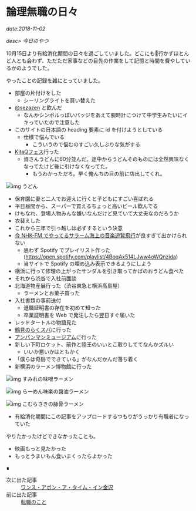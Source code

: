 # 論理無職の日々

*date:2018-11-02*

*desc> 今日のやつ*

10月15日より有給消化期間の日々を過ごしていました。どこにも行かずほとんど人とも会わず、ただただ家事などの目先の作業をして記憶と時間を費やしているかのようでした。

やったことの記録を雑にとっていました。

- 部屋の片付けをした
  - シーリングライトを買い替えた
- [@sezazen](https://twitter.com/sezazen) と飲んだ
  - なんかシンボルっぽいバッジをあえて腕時計につけて中学生みたいにイキっていたので注意した
- このサイトの日本語の heading 要素に id を付けようとしている
  - 仕様で悩んでいる
    - こういうので悩むのすごい久しぶりな気がする
- [KitaQフェス](http://kitakyufes.jp/)行った
  - 資さんうどんに60分並んだ。途中からうどんそのものには全然興味なくなってたけど後に引けなくなってた。
    - もうわかっただろ。早く俺んちの目の前に店出してくれ。

![img うどん](https://lh3.googleusercontent.com/pw/AM-JKLWPg03GzUrWPyzs2aDnoTq9J8kNePzyM67f1SteBT_xtdtZeWNzX9b_a6JggQXVBPIxBWW7zQQTNR8Vbka2fkPE4zwjykU5tYPV5MnKRL6xzyOB21_GJnQu67ToJvtX78wJmZJMrrYDc0HSQ8xZlkNO7w=w780-h1387)
- 保育園に妻と二人でお迎えに行くと子どもにすごい喜ばれる
- 平日昼間から、スーパーで買えるちょっと高いビール飲んでる
- けもなれ、登場人物みんな嫌いなんだけど見ていて大丈夫なのだろうか
- 衣替えした
- これから三年で引っ越しは必ずするという決意
- [今 NHK-FM でやってるサラーム海上の音楽遊覧飛行](http://www4.nhk.or.jp/yuran/x/2018-10-25/07/68577/4809372/)が良すぎて出かけられない
  - 思わず Spotify でプレイリスト作った  
  (https://open.spotify.com/playlist/4BoqAx514LJww4oWQnzida)
  - 当サイトで Spotify の埋め込み表示できるようにしよう
- 横浜に行って修理の上がったサンダルを引き取ってかばのおうどん食べた
- それから渋谷で入社前面談
- 北海道物産展行った（渋谷東急と横浜高島屋）
  - ラーメンとお菓子買った
- 入社書類の事前送付
  - 退職証明書の存在を初めて知った
  - 卒業証明書を Web で発注したら翌日すぐ届いた
- レッドタートルの物語見た
- [鶴見のらくスパ](http://rakuspa.com/tsurumi/)に行った
- [アンパンマンミュージアム](http://www.yokohama-anpanman.jp/)に行った
- 新しい下町ロケット、前作と陸王のいいとこ取りしててなんかズルい
  - いいか悪いかはともかく
- 「僕らは奇跡でできている」がなんだかんだ落ち着く
- 新横浜のラーメン博物館に行った

![img すみれの味噌ラーメン](https://lh3.googleusercontent.com/pw/AM-JKLWTNLU1u_ygxVzgM4slp3H2_aMWNsIKwk9zn4tRnDiLLK8dxZH0ZP_hOGDzALbjfQMUod3v9-nDPE0E8dKv5VQ3LTwvCcx4-xgysNpAXiQJ94MwEvBEQbFmm1vUfsZFo_tuuDghqgVU4aOPuT0_iXidKg=w780-h1040)

![img らーめん味楽の醤油ラーメン](https://lh3.googleusercontent.com/pw/AM-JKLXwkq5q7RrXn8g83MAKlJtG_6IFpXBPF-YiYH1tyDxoZ0NBC8LENQv1MvySVlr2N60WFi_SVuvbFI0VhTvuccR116q1tg1cFZ80IICiJa1zCRS50QYuJUy7xO8ml6oIcotf4-rVqrlktp1X_eA2_ozlsg=w780-h1040)

![img こむらさきの豚骨ラーメン](https://lh3.googleusercontent.com/pw/AM-JKLVepQX55eSZ8RWlYQKzb9Aw5v3x2TpxSQYGdV4g0E1kFBzgbD3YZiSFmTMBSxPO6Du0y_v51GOmhNP7CcNbauCWwNQSe1loY60cUeUdnjrnHrgS5ahtTa4fcUl3usUcdfGKRtz38yG5Ujlb_bZ___Jh_A=w780-h1040)
- 有給消化期間にこの記事をアップロードするつもりがうっかり有職者になっていた

やりたかったけどできなかったことも。

- 映画もっと見たかった
- もっとうまいもん食いまくったらよかった
<footer class="post-footer">&#8718;</footer><nav class="post-recent"><dl><dt>次に出た記事</dt><dd><a href="trip-to-kanazawa">ワンス・アポン・ア・タイム・イン金沢</a></dd><dt>前に出た記事</dt><dd><a href="20181017">転職のこと</a></dd></dl></nav>